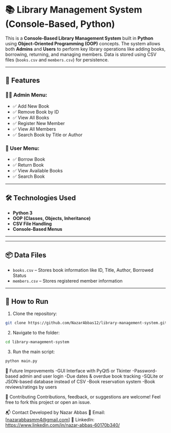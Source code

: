 # 📚 Library Management System (Console-Based, Python)

This is a **Console-Based Library Management System** built in **Python** using **Object-Oriented Programming (OOP)** concepts. The system allows both **Admins** and **Users** to perform key library operations like adding books, borrowing, returning, and managing members. Data is stored using CSV files (`books.csv` and `members.csv`) for persistence.

---

## 🚀 Features

### 👨‍💼 Admin Menu:
- ✅ Add New Book
- ✅ Remove Book by ID
- ✅ View All Books
- ✅ Register New Member
- ✅ View All Members
- ✅ Search Book by Title or Author

### 👤 User Menu:
- ✅ Borrow Book
- ✅ Return Book
- ✅ View Available Books
- ✅ Search Book

---

## 🛠 Technologies Used
- **Python 3**
- **OOP (Classes, Objects, Inheritance)**
- **CSV File Handling**
- **Console-Based Menus**

---


---

## 📦 Data Files

- `books.csv` – Stores book information like ID, Title, Author, Borrowed Status
- `members.csv` – Stores registered member information

---

## 🧪 How to Run

1. Clone the repository:
```bash
git clone https://github.com/NazarAbbas12/library-management-system.git
```

2. Navigate to the folder:
```bash
cd library-management-system
```

3. Run the main script:
```bash
python main.py
```

🔮 Future Improvements
-GUI Interface with PyQt5 or Tkinter
-Password-based admin and user login
-Due dates & overdue book tracking
-SQLite or JSON-based database instead of CSV
-Book reservation system
-Book reviews/ratings by users

🤝 Contributing
Contributions, feedback, or suggestions are welcome! Feel free to fork this project or open an issue.

📬 Contact
Developed by Nazar Abbas
📧 Email: [nazarabbasmm4@gmail.com]
🔗 LinkedIn: https://www.linkedin.com/in/nazar-abbas-60170b340/




